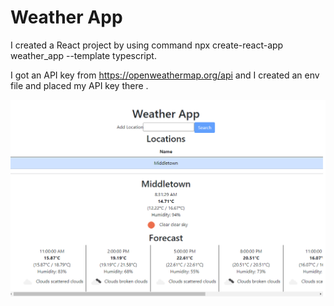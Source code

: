 # Weather App

I created a React project by using command npx create-react-app weather_app --template typescript.

I got an API key from https://openweathermap.org/api and I created an env file and placed my API key there .

![](image/README/1624451741149.png)
